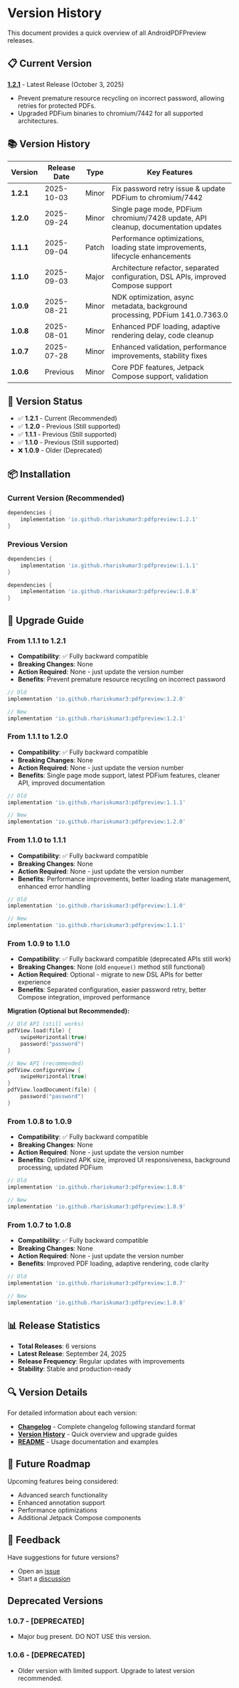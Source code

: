# Version History

This document provides a quick overview of all AndroidPDFPreview releases.

## 📋 Current Version

**[1.2.1](./CHANGELOG.md#121---2025-10-03---fix-password-retry-issue--update-pdfium-to-chromium7442)** - Latest Release (October 3, 2025)

- Prevent premature resource recycling on incorrect password, allowing retries for protected PDFs.
- Upgraded PDFium binaries to chromium/7442 for all supported architectures.

## 📚 Version History

| Version   | Release Date | Type  | Key Features                                                                       |
|-----------|--------------|-------|------------------------------------------------------------------------------------|
| **1.2.1** | 2025-10-03   | Minor | Fix password retry issue & update PDFium to chromium/7442                          |
| **1.2.0** | 2025-09-24   | Minor | Single page mode, PDFium chromium/7428 update, API cleanup, documentation updates  |
| **1.1.1** | 2025-09-04   | Patch | Performance optimizations, loading state improvements, lifecycle enhancements      |
| **1.1.0** | 2025-09-03   | Major | Architecture refactor, separated configuration, DSL APIs, improved Compose support |
| **1.0.9** | 2025-08-21   | Minor | NDK optimization, async metadata, background processing, PDFium 141.0.7363.0       |
| **1.0.8** | 2025-08-01   | Minor | Enhanced PDF loading, adaptive rendering delay, code cleanup                       |
| **1.0.7** | 2025-07-28   | Minor | Enhanced validation, performance improvements, stability fixes                     |
| **1.0.6** | Previous     | Minor | Core PDF features, Jetpack Compose support, validation                             |

## 🔄 Version Status

- ✅ **1.2.1** - Current (Recommended)
- ✅ **1.2.0** - Previous (Still supported)
- ✅ **1.1.1** - Previous (Still supported)
- ✅ **1.1.0** - Previous (Still supported)
- ❌ **1.0.9** - Older (Deprecated)

## 📦 Installation

### Current Version (Recommended)

```gradle
dependencies {
    implementation 'io.github.rhariskumar3:pdfpreview:1.2.1'
}
```

### Previous Version

```gradle
dependencies {
    implementation 'io.github.rhariskumar3:pdfpreview:1.1.1'
}
```

```gradle
dependencies {
    implementation 'io.github.rhariskumar3:pdfpreview:1.0.8'
}
```

## 🚀 Upgrade Guide

### From 1.1.1 to 1.2.1

- **Compatibility**: ✅ Fully backward compatible
- **Breaking Changes**: None
- **Action Required**: None - just update the version number
- **Benefits**: Prevent premature resource recycling on incorrect password

```gradle
// Old
implementation 'io.github.rhariskumar3:pdfpreview:1.2.0'

// New
implementation 'io.github.rhariskumar3:pdfpreview:1.2.1'
```

### From 1.1.1 to 1.2.0

- **Compatibility**: ✅ Fully backward compatible
- **Breaking Changes**: None
- **Action Required**: None - just update the version number
- **Benefits**: Single page mode support, latest PDFium features, cleaner API, improved
  documentation

```gradle
// Old
implementation 'io.github.rhariskumar3:pdfpreview:1.1.1'

// New
implementation 'io.github.rhariskumar3:pdfpreview:1.2.0'
```

### From 1.1.0 to 1.1.1

- **Compatibility**: ✅ Fully backward compatible
- **Breaking Changes**: None
- **Action Required**: None - just update the version number
- **Benefits**: Performance improvements, better loading state management, enhanced error handling

```gradle
// Old
implementation 'io.github.rhariskumar3:pdfpreview:1.1.0'

// New
implementation 'io.github.rhariskumar3:pdfpreview:1.1.1'
```

### From 1.0.9 to 1.1.0

- **Compatibility**: ✅ Fully backward compatible (deprecated APIs still work)
- **Breaking Changes**: None (old `enqueue()` method still functional)
- **Action Required**: Optional - migrate to new DSL APIs for better experience
- **Benefits**: Separated configuration, easier password retry, better Compose integration, improved
  performance

**Migration (Optional but Recommended):**

```kotlin
// Old API (still works)
pdfView.load(file) {
    swipeHorizontal(true)
    password("password")
}

// New API (recommended)
pdfView.configureView {
    swipeHorizontal(true)
}
pdfView.loadDocument(file) {
    password("password")
}
```

### From 1.0.8 to 1.0.9

- **Compatibility**: ✅ Fully backward compatible
- **Breaking Changes**: None
- **Action Required**: None - just update the version number
- **Benefits**: Optimized APK size, improved UI responsiveness, background processing, updated
  PDFium

```gradle
// Old
implementation 'io.github.rhariskumar3:pdfpreview:1.0.8'

// New
implementation 'io.github.rhariskumar3:pdfpreview:1.0.9'
```

### From 1.0.7 to 1.0.8

- **Compatibility**: ✅ Fully backward compatible
- **Breaking Changes**: None
- **Action Required**: None - just update the version number
- **Benefits**: Improved PDF loading, adaptive rendering, code clarity

```gradle
// Old
implementation 'io.github.rhariskumar3:pdfpreview:1.0.7'

// New
implementation 'io.github.rhariskumar3:pdfpreview:1.0.8'
```

## 📊 Release Statistics

- **Total Releases**: 6 versions
- **Latest Release**: September 24, 2025
- **Release Frequency**: Regular updates with improvements
- **Stability**: Stable and production-ready

## 🔍 Version Details

For detailed information about each version:

- **[Changelog](./CHANGELOG.md)** - Complete changelog following standard format
- **[Version History](./VERSION_HISTORY.md)** - Quick overview and upgrade guides
- **[README](../README.md)** - Usage documentation and examples

## 🎯 Future Roadmap

Upcoming features being considered:

- Advanced search functionality
- Enhanced annotation support
- Performance optimizations
- Additional Jetpack Compose components

## 💬 Feedback

Have suggestions for future versions?

- Open an [issue](https://github.com/rhariskumar3/AndroidPDFPreview/issues)
- Start a [discussion](https://github.com/rhariskumar3/AndroidPDFPreview/discussions)

## Deprecated Versions

### **1.0.7 - [DEPRECATED]**

- Major bug present. DO NOT USE this version.

### **1.0.6 - [DEPRECATED]**

- Older version with limited support. Upgrade to latest version recommended.

